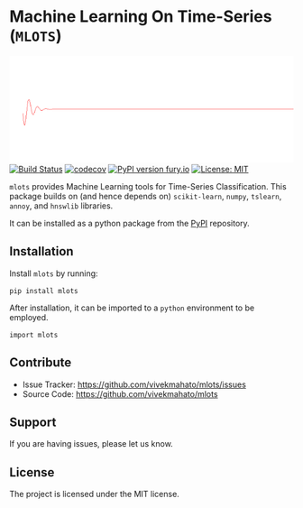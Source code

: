 # Machine Learning On Time-Series (```MLOTS```)

 ![](docs/source/signal.gif)  
 [![Build Status](https://travis-ci.com/vivekmahato/mlots.svg?branch=main)](https://travis-ci.com/vivekmahato/mlots)
 [![codecov](https://codecov.io/gh/vivekmahato/mlots/branch/main/graph/badge.svg?token=YRbBDwzetb)](https://codecov.io/gh/vivekmahato/mlots)
 [![PyPI version fury.io](https://badge.fury.io/py/ansicolortags.svg)](https://pypi.python.org/pypi/mlots/)
 [![License: MIT](https://img.shields.io/badge/License-MIT-yellow.svg)](https://opensource.org/licenses/MIT)

```mlots``` provides Machine Learning tools for Time-Series Classification.
This package builds on (and hence depends on) ```scikit-learn```, ```numpy```, ```tslearn```, ```annoy```, and ```hnswlib``` libraries.

It can be installed as a python package from the [PyPI](https://pypi.org/project/mlots/) repository.

## Installation

Install ```mlots``` by running:

   <pre><code class="python">pip install mlots
</code></pre>

After installation, it can be imported to a ```python``` environment to be employed.

   <pre><code class="python">import mlots
</code></pre>

## Contribute

- Issue Tracker: https://github.com/vivekmahato/mlots/issues
- Source Code: https://github.com/vivekmahato/mlots

## Support

If you are having issues, please let us know.

## License

The project is licensed under the MIT license.
